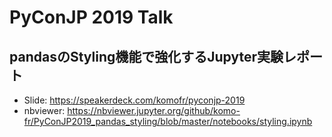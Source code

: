 # PyConJP 2019 Talk
## pandasのStyling機能で強化するJupyter実験レポート

- Slide: https://speakerdeck.com/komofr/pyconjp-2019
- nbviewer: https://nbviewer.jupyter.org/github/komo-fr/PyConJP2019_pandas_styling/blob/master/notebooks/styling.ipynb